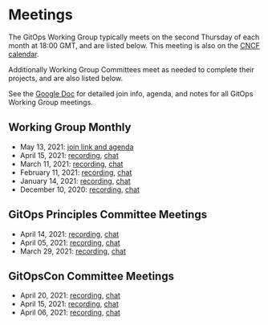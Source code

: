 # Meetings

The GitOps Working Group typically meets on the second Thursday of each month at 18:00 GMT, and are listed below. This meeting is also on the [CNCF calendar](https://www.cncf.io/calendar/).

Additionally Working Group Committees meet as needed to complete their projects, and are also listed below.

See the [Google Doc](https://docs.google.com/document/d/1hxifmCdOV5_FbKloDJRWZQHq0ge-trXJKF-BgV4wHVk/) for detailed join info, agenda, and notes for all GitOps Working Group meetings.

## Working Group Monthly

- May 13, 2021: [join link and agenda](https://docs.google.com/document/d/1hxifmCdOV5_FbKloDJRWZQHq0ge-trXJKF-BgV4wHVk/edit#heading=h.lq3s56hyydm0)
- April 15, 2021: [recording](https://www.youtube.com/watch?v=c_GqwvP5Wqw&list=PLXOML2VBdIo4-biBmCbfNkP0ywF0f5mau&index=5), [chat](meetings/monthly/2021-04-15-chat.txt)
- March 11, 2021: [recording](https://www.youtube.com/watch?v=P5Ib1CubO54&list=PLXOML2VBdIo4-biBmCbfNkP0ywF0f5mau&index=4), [chat](meetings/monthly/2021-03-11-chat.txt)
- February 11, 2021: [recording](https://www.youtube.com/watch?v=NilaC6Jhq_8&list=PLXOML2VBdIo4-biBmCbfNkP0ywF0f5mau&index=3), [chat](meetings/monthly/2021-02-11-chat.txt)
- January 14, 2021: [recording](https://www.youtube.com/watch?v=JypiRn8HTbw&list=PLXOML2VBdIo4-biBmCbfNkP0ywF0f5mau&index=2), [chat](meetings/monthly/2021-01-14-chat.txt)
- December 10, 2020: [recording](https://www.youtube.com/watch?v=LnzIE6tDfbQ&list=PLXOML2VBdIo4-biBmCbfNkP0ywF0f5mau&index=1), [chat](meetings/monthly/2020-12-10-chat.txt)

## GitOps Principles Committee Meetings

- April 14, 2021: [recording](https://www.youtube.com/watch?v=zWxAZuHNGYM&list=PLXOML2VBdIo6XfUTaIbanBN2fIDEyR25s&index=3), [chat](meetings/committee-principles/2021-04-14-chat.txt)
- April 05, 2021: [recording](https://www.youtube.com/watch?v=SGcSRTWnT3k&list=PLXOML2VBdIo6XfUTaIbanBN2fIDEyR25s&index=2), [chat](meetings/committee-principles/2021-04-05-chat.txt)
- March 29, 2021: [recording](https://www.youtube.com/watch?v=2VpbWrKjDkQ&list=PLXOML2VBdIo6XfUTaIbanBN2fIDEyR25s&index=1), [chat](meetings/committee-principles/2021-03-29-chat.txt)

## GitOpsCon Committee Meetings

- April 20, 2021: [recording](https://www.youtube.com/watch?v=V0qelLe3Xrs&list=PLXOML2VBdIo47l-Kr0LpZFNbZcL97tnex&index=3&ab_channel=CNCFGitOpsWorkingGroup), [chat](meetings/committee-gitopscon/2021-04-20-chat.txt)
- April 15, 2021: [recording](https://www.youtube.com/watch?v=lwX5MBS1mk8&list=PLXOML2VBdIo47l-Kr0LpZFNbZcL97tnex&index=2), [chat](meetings/committee-gitopscon/2021-04-15-chat.txt)
- April 06, 2021: [recording](https://www.youtube.com/watch?v=qNplG7Rw-YU&list=PLXOML2VBdIo47l-Kr0LpZFNbZcL97tnex&index=1), [chat](meetings/committee-gitopscon/2021-04-06-chat.txt)
